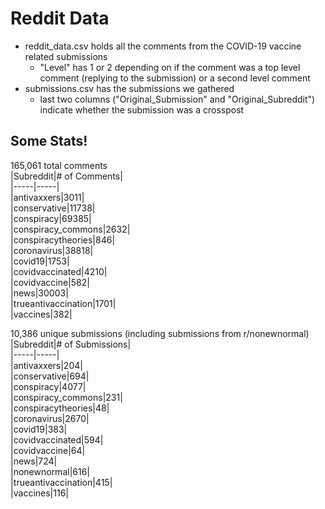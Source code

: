 # Reddit Data

* reddit_data.csv holds all the comments from the COVID-19 vaccine related submissions
    * "Level" has 1 or 2 depending on if the comment was a top level comment (replying to the submission) or a second level comment
* submissions.csv has the submissions we gathered
    * last two columns ("Original_Submission" and "Original_Subreddit") indicate whether the submission was a crosspost

## Some Stats!
165,061 total comments  
|Subreddit|# of Comments|  
|-----|-----|  
|antivaxxers|3011|  
|conservative|11738|  
|conspiracy|69385|  
|conspiracy\_commons|2632|  
|conspiracytheories|846|  
|coronavirus|38818|  
|covid19|1753|  
|covidvaccinated|4210|  
|covidvaccine|582|  
|news|30003|  
|trueantivaccination|1701|  
|vaccines|382|  

10,386 unique submissions (including submissions from r/nonewnormal)  
|Subreddit|# of Submissions|  
|-----|-----|  
|antivaxxers|204|  
|conservative|694|  
|conspiracy|4077|  
|conspiracy\_commons|231|  
|conspiracytheories|48|  
|coronavirus|2670|  
|covid19|383|  
|covidvaccinated|594|  
|covidvaccine|64|  
|news|724|  
|nonewnormal|616|  
|trueantivaccination|415|  
|vaccines|116|  
